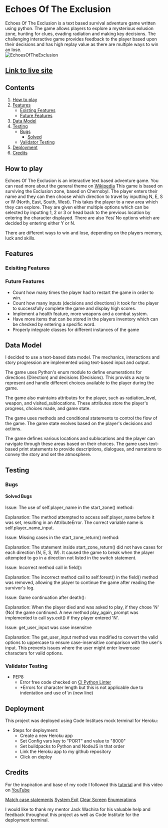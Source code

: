 # Echoes Of The Exclusion

Echoes Of The Exclusion is a text based survival adventure game written using python. The game allows players to explore a mysterious exlusion zone, hunting for clues, evading radiation and making key decisions. The challenging interactive game provides feedback to the player based upon their decisions and has high replay value as there are multiple ways to win an lose. 
<br>
![EchoesOfTheExclusion](#)

## [Link to live site](https://echoes-of-the-exclusion-f4944290133d.herokuapp.com/)

## Contents

1. [How to play](#how-to-play)
2. [Features](#features)
   * [Existing Features](#existing-features)
   * [Future Features](#future-features)
3. [Data Model](#data-model)
4. [Testing](#testing)
   * [Bugs](#bugs)
        * [Solved](#solved-bugs)
   * [Validator Testing](#validator-testing)
5. [Deployment](#deployment)
6. [Credits](#credits)


## How to play

Echoes Of The Exclusion is an interactive text based adventure game. You can read more about the general theme on [Wikipedia](https://en.wikipedia.org/wiki/Text-based_game)
This game is based on surviving the Exclusion zone, based on Chernobyl. The player enters their name and they can then choose which direction to travel by inputting N, E, S or W (North, East, South, West). This takes the player to a new area which they can explore. They are given either multiple options which can be selected by inputting 1, 2 or 3 or head back to the previous location by entering the character displayed. There are also Yes/ No options which are decided by entering either Y or N. 

There are different ways to win and lose, depending on the players memory, luck and skills.  

## Features

### Exisiting Features

### Future Features

* Count how many times the player had to restart the game in order to win.
* Count how many inputs (decisions and directions) it took for the player to successfully complete the game and display high scores.
* Implement a health feature, more weapons and a combat system. 
* Have more items that can be stored in the players inventory which can be checked by entering a specific word.
* Properly integrate classes for different instances of the game

## Data Model

I decided to use a text-based data model. The mechanics, interactions and story progression are implemented using text-based input and output.

The game uses Python's enum module to define enumerations for directions (Direction) and decisions (Decisions). This provids a way to represent and handle different choices available to the player during the game. 

The game also  maintains attributes for the player, such as radiation_level, weapon, and visited_sublocations. These attributes store the player's progress, choices made, and game state. 

The game uses methods and conditional statements to control the flow of the game. The game state evolves based on the player's decisions and actions.

The game defines various locations and sublocations and the player can navigate through these areas based on their choices. The game uses text-based print statements to provide descriptions, dialogues, and narrations to convey the story and set the atmosphere.



## Testing

### Bugs

#### Solved Bugs

Issue: The use of self.player_name in the start_zone() method:

Explanation: The method attempted to access self.player_name before it was set, resulting in an AttributeError. The correct variable name is self.player_name_input.

Issue: Missing cases in the start_zone_return() method:

Explanation: The statement inside start_zone_return() did not have cases for each direction (N, E, S, W). It caused the game to break when the player attempted to go in a direction not listed in the switch statement.

Issue: Incorrect method call in field(): 

Explanation: The incorrect method call to self.forest() in the field() method was removed, allowing the player to continue the game after reading the survivor's log.

Issue: Game continuation after death():

Explanation: When the player died and was asked to play, if they chose 'N' (No) the game continued. A new method play_again_prompt was implemented to call sys.exit() if they player entered 'N'.

Issue: get_user_input was case insensitve

Explanation: The get_user_input method was modified to convert the valid options to uppercase to ensure case-insensitive comparison with the user's input. This prevents issues where the user might enter lowercase characters for valid options.


### Validator Testing

* PEP8
   * Error free code checked on [CI Python Linter](https://pep8ci.herokuapp.com/#)
   * *Errors for character length but this is not applicable due to indentation and use of \n (new line)



## Deployment

This project was deployed using Code Institues mock terminal for Heroku:

* Steps for deployment:
   * Create a new Heroku app
   * Set Config vars key to "PORT" and value to "8000"
   * Set buildpacks to Python and NodeJS in that order
   * Link the Heroku app to my github repository
   * Click on deploy


## Credits

For the inspiration and base of my code I followed this [tutorial](https://www.makeuseof.com/python-text-adventure-game-create/) and this video on [YouTube](https://www.youtube.com/watch?v=DEcFCn2ubSg)

[Match case statements](https://learnpython.com/blog/python-match-case-statement/)
[System Exit](https://stackoverflow.com/questions/14639077/how-to-use-sys-exit-in-python)
[Clear Screen](https://www.geeksforgeeks.org/clear-screen-python/)
[Enumerations](https://www.geeksforgeeks.org/enum-in-python/)





I would like to thank my mentor Jack Wachira for his valuable help and feedback throughout this project as well as Code Institute for the deployment terminal. 
